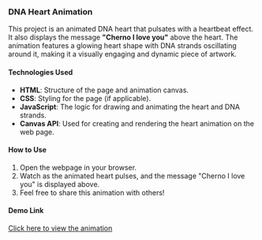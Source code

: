 ### **DNA Heart Animation**

This project is an animated DNA heart that pulsates with a heartbeat effect. It also displays the message **"Cherno I love you"** above the heart. The animation features a glowing heart shape with DNA strands oscillating around it, making it a visually engaging and dynamic piece of artwork. 

#### **Technologies Used**
- **HTML**: Structure of the page and animation canvas.
- **CSS**: Styling for the page (if applicable).
- **JavaScript**: The logic for drawing and animating the heart and DNA strands.
- **Canvas API**: Used for creating and rendering the heart animation on the web page.

#### **How to Use**
1. Open the webpage in your browser.
2. Watch as the animated heart pulses, and the message "Cherno I love you" is displayed above.
3. Feel free to share this animation with others!

#### **Demo Link**
[Click here to view the animation](https://<authistichhh>.github.io/<Aheart>/)
